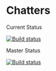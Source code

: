 # Chatters

Current Status

[![Build status](https://ci.appveyor.com/api/projects/status/0ayvmlwrcx01cdhe?svg=true)](https://ci.appveyor.com/project/32x0lf/chatters)

Master Status

[![Build status](https://ci.appveyor.com/api/projects/status/0ayvmlwrcx01cdhe/branch/master?svg=true)](https://ci.appveyor.com/project/32x0lf/chatters/branch/master)




